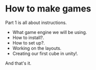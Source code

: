 # How to make games
Part 1 is all about instructions.

- What game engine we will be using.
- How to install?.
- How to set up?.
- Working on the layouts.
- Creating our first cube in unity!.

And that's it.
